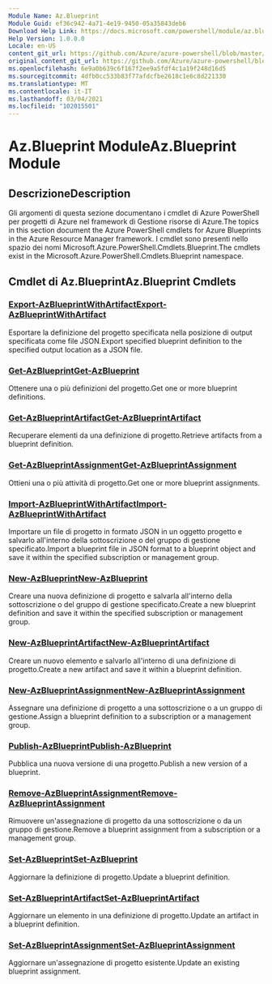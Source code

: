 ```yaml
---
Module Name: Az.Blueprint
Module Guid: ef36c942-4a71-4e19-9450-05a35843deb6
Download Help Link: https://docs.microsoft.com/powershell/module/az.blueprint
Help Version: 1.0.0.0
Locale: en-US
content_git_url: https://github.com/Azure/azure-powershell/blob/master/src/Blueprint/Blueprint/help/Az.Blueprint.md
original_content_git_url: https://github.com/Azure/azure-powershell/blob/master/src/Blueprint/Blueprint/help/Az.Blueprint.md
ms.openlocfilehash: 6e9a0b639c6f167f2ee9a5fdf4c1a19f248d16d5
ms.sourcegitcommit: 4dfb0cc533b83f77afdcfbe2618c1e6c8d221330
ms.translationtype: MT
ms.contentlocale: it-IT
ms.lasthandoff: 03/04/2021
ms.locfileid: "102015501"
---
```

# <span data-ttu-id="e7f7e-101">Az.Blueprint Module</span><span class="sxs-lookup"><span data-stu-id="e7f7e-101">Az.Blueprint Module</span></span>
## <span data-ttu-id="e7f7e-102">Descrizione</span><span class="sxs-lookup"><span data-stu-id="e7f7e-102">Description</span></span>
<span data-ttu-id="e7f7e-103">Gli argomenti di questa sezione documentano i cmdlet di Azure PowerShell per progetti di Azure nel framework di Gestione risorse di Azure.</span><span class="sxs-lookup"><span data-stu-id="e7f7e-103">The topics in this section document the Azure PowerShell cmdlets for Azure Blueprints in the Azure Resource Manager framework.</span></span> <span data-ttu-id="e7f7e-104">I cmdlet sono presenti nello spazio dei nomi Microsoft.Azure.PowerShell.Cmdlets.Blueprint.</span><span class="sxs-lookup"><span data-stu-id="e7f7e-104">The cmdlets exist in the Microsoft.Azure.PowerShell.Cmdlets.Blueprint namespace.</span></span>

## <span data-ttu-id="e7f7e-105">Cmdlet di Az.Blueprint</span><span class="sxs-lookup"><span data-stu-id="e7f7e-105">Az.Blueprint Cmdlets</span></span>
### [<span data-ttu-id="e7f7e-106">Export-AzBlueprintWithArtifact</span><span class="sxs-lookup"><span data-stu-id="e7f7e-106">Export-AzBlueprintWithArtifact</span></span>](Export-AzBlueprintWithArtifact.md)
<span data-ttu-id="e7f7e-107">Esportare la definizione del progetto specificata nella posizione di output specificata come file JSON.</span><span class="sxs-lookup"><span data-stu-id="e7f7e-107">Export specified blueprint definition to the specified output location as a JSON file.</span></span> 

### [<span data-ttu-id="e7f7e-108">Get-AzBlueprint</span><span class="sxs-lookup"><span data-stu-id="e7f7e-108">Get-AzBlueprint</span></span>](Get-AzBlueprint.md)
<span data-ttu-id="e7f7e-109">Ottenere una o più definizioni del progetto.</span><span class="sxs-lookup"><span data-stu-id="e7f7e-109">Get one or more blueprint definitions.</span></span>

### [<span data-ttu-id="e7f7e-110">Get-AzBlueprintArtifact</span><span class="sxs-lookup"><span data-stu-id="e7f7e-110">Get-AzBlueprintArtifact</span></span>](Get-AzBlueprintArtifact.md)
<span data-ttu-id="e7f7e-111">Recuperare elementi da una definizione di progetto.</span><span class="sxs-lookup"><span data-stu-id="e7f7e-111">Retrieve artifacts from a blueprint definition.</span></span>

### [<span data-ttu-id="e7f7e-112">Get-AzBlueprintAssignment</span><span class="sxs-lookup"><span data-stu-id="e7f7e-112">Get-AzBlueprintAssignment</span></span>](Get-AzBlueprintAssignment.md)
<span data-ttu-id="e7f7e-113">Ottieni una o più attività di progetto.</span><span class="sxs-lookup"><span data-stu-id="e7f7e-113">Get one or more blueprint assignments.</span></span>

### [<span data-ttu-id="e7f7e-114">Import-AzBlueprintWithArtifact</span><span class="sxs-lookup"><span data-stu-id="e7f7e-114">Import-AzBlueprintWithArtifact</span></span>](Import-AzBlueprintWithArtifact.md)
<span data-ttu-id="e7f7e-115">Importare un file di progetto in formato JSON in un oggetto progetto e salvarlo all'interno della sottoscrizione o del gruppo di gestione specificato.</span><span class="sxs-lookup"><span data-stu-id="e7f7e-115">Import a blueprint file in JSON format to a blueprint object and save it within the specified subscription or management group.</span></span>

### [<span data-ttu-id="e7f7e-116">New-AzBlueprint</span><span class="sxs-lookup"><span data-stu-id="e7f7e-116">New-AzBlueprint</span></span>](New-AzBlueprint.md)
<span data-ttu-id="e7f7e-117">Creare una nuova definizione di progetto e salvarla all'interno della sottoscrizione o del gruppo di gestione specificato.</span><span class="sxs-lookup"><span data-stu-id="e7f7e-117">Create a new blueprint definition and save it within the specified subscription or management group.</span></span>

### [<span data-ttu-id="e7f7e-118">New-AzBlueprintArtifact</span><span class="sxs-lookup"><span data-stu-id="e7f7e-118">New-AzBlueprintArtifact</span></span>](New-AzBlueprintArtifact.md)
<span data-ttu-id="e7f7e-119">Creare un nuovo elemento e salvarlo all'interno di una definizione di progetto.</span><span class="sxs-lookup"><span data-stu-id="e7f7e-119">Create a new artifact and save it within a blueprint definition.</span></span>

### [<span data-ttu-id="e7f7e-120">New-AzBlueprintAssignment</span><span class="sxs-lookup"><span data-stu-id="e7f7e-120">New-AzBlueprintAssignment</span></span>](New-AzBlueprintAssignment.md)
<span data-ttu-id="e7f7e-121">Assegnare una definizione di progetto a una sottoscrizione o a un gruppo di gestione.</span><span class="sxs-lookup"><span data-stu-id="e7f7e-121">Assign a blueprint definition to a subscription or a management group.</span></span>

### [<span data-ttu-id="e7f7e-122">Publish-AzBlueprint</span><span class="sxs-lookup"><span data-stu-id="e7f7e-122">Publish-AzBlueprint</span></span>](Publish-AzBlueprint.md)
<span data-ttu-id="e7f7e-123">Pubblica una nuova versione di una progetto.</span><span class="sxs-lookup"><span data-stu-id="e7f7e-123">Publish a new version of a blueprint.</span></span>

### [<span data-ttu-id="e7f7e-124">Remove-AzBlueprintAssignment</span><span class="sxs-lookup"><span data-stu-id="e7f7e-124">Remove-AzBlueprintAssignment</span></span>](Remove-AzBlueprintAssignment.md)
<span data-ttu-id="e7f7e-125">Rimuovere un'assegnazione di progetto da una sottoscrizione o da un gruppo di gestione.</span><span class="sxs-lookup"><span data-stu-id="e7f7e-125">Remove a blueprint assignment from a subscription or a management group.</span></span>

### [<span data-ttu-id="e7f7e-126">Set-AzBlueprint</span><span class="sxs-lookup"><span data-stu-id="e7f7e-126">Set-AzBlueprint</span></span>](Set-AzBlueprint.md)
<span data-ttu-id="e7f7e-127">Aggiornare la definizione di progetto.</span><span class="sxs-lookup"><span data-stu-id="e7f7e-127">Update a blueprint definition.</span></span>

### [<span data-ttu-id="e7f7e-128">Set-AzBlueprintArtifact</span><span class="sxs-lookup"><span data-stu-id="e7f7e-128">Set-AzBlueprintArtifact</span></span>](Set-AzBlueprintArtifact.md)
<span data-ttu-id="e7f7e-129">Aggiornare un elemento in una definizione di progetto.</span><span class="sxs-lookup"><span data-stu-id="e7f7e-129">Update an artifact in a blueprint definition.</span></span>

### [<span data-ttu-id="e7f7e-130">Set-AzBlueprintAssignment</span><span class="sxs-lookup"><span data-stu-id="e7f7e-130">Set-AzBlueprintAssignment</span></span>](Set-AzBlueprintAssignment.md)
<span data-ttu-id="e7f7e-131">Aggiornare un'assegnazione di progetto esistente.</span><span class="sxs-lookup"><span data-stu-id="e7f7e-131">Update an existing blueprint assignment.</span></span>

